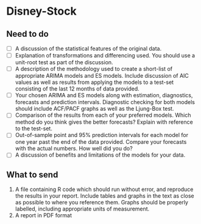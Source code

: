 # Disney-Stock

## Need to do

- [ ] A discussion of the statistical features of the original data.
- [ ] Explanation of transformations and differencing used. You should use a unit-root test as part of the discussion.
- [ ] A description of the methodology used to create a short-list of appropriate ARIMA models and ES models. Include discussion of AIC values as well as results from applying the models to a test-set
consisting of the last 12 months of data provided.
- [ ] Your chosen ARIMA and ES models along with estimation, diagnostics, forecasts and prediction intervals. Diagnostic checking for both models should include ACF/PACF graphs as well as the Ljung-Box test.
- [ ] Comparison of the results from each of your preferred models. Which method do you think gives the better forecasts? Explain with reference to the test-set.
- [ ] Out-of-sample point and 95% prediction intervals for each model for one year past the end of the data provided.
Compare your forecasts with the actual numbers. How well did you
do?
- [ ] A discussion of benefits and limitations of the models for your data.

## What to send
1. A file containing R code which should run without error, and reproduce the results in your report.
Include tables and graphs in the text as close as possible to where you reference them. Graphs should be properly labelled, including appropriate units of measurement.
2. A report in PDF format